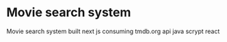 # Movie search system 
 Movie search system built   next js consuming tmdb.org api java scrypt   react    
